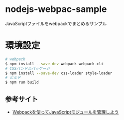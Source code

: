 # nodejs-webpac-sample
JavaScriptファイルをwebpackでまとめるサンプル

# 環境設定
```bash
# webpack
$ npm install --save-dev webpack webpack-cli
# CSSバンドルパッケージ
$ npm install --save-dev css-loader style-loader
# ビルド
$ npm run build

```

## 参考サイト
- [Webpackを使ってJavaScriptモジュールを管理しよう](https://envader.plus/course/9/scenario/1086)

